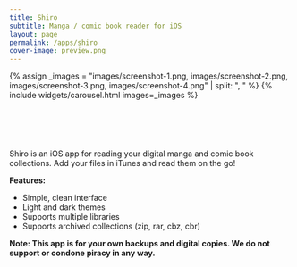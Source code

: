 ```yaml
---
title: Shiro
subtitle: Manga / comic book reader for iOS
layout: page
permalink: /apps/shiro
cover-image: preview.png
---
```


{% assign _images = "images/screenshot-1.png, images/screenshot-2.png, images/screenshot-3.png, images/screenshot-4.png" | split: ", " %}
{% include widgets/carousel.html images=_images %}

<div style="text-align:center; margin-top:1rem; margin-bottom: 1rem; padding-top:1rem;">
<a href="https://itunes.apple.com/us/app/shiro-reader/id1295930153?mt=8" style="display:inline-block;overflow:hidden;background:url(https://linkmaker.itunes.apple.com/assets/shared/badges/en-us/appstore-lrg.svg) no-repeat;width:135px;height:40px;background-size:contain;"></a>
</div>

Shiro is an iOS app for reading your digital manga and comic book collections. Add your files in iTunes and read them on the go!

**Features:**
- Simple, clean interface
- Light and dark themes
- Supports multiple libraries
- Supports archived collections (zip, rar, cbz, cbr)

**Note: This app is for your own backups and digital copies. We do not support or condone piracy in any way.**
